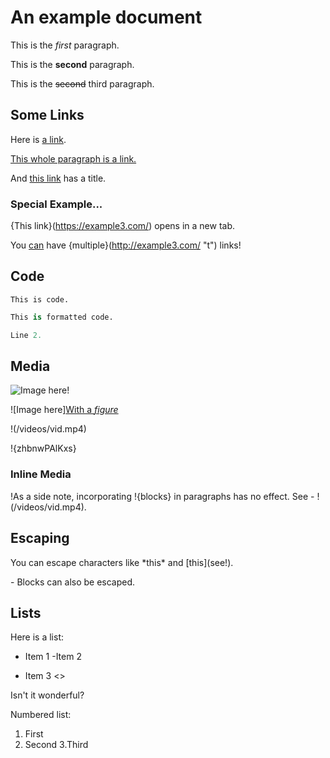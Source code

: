 # An example document

This is the *first* paragraph.

This is the **second** paragraph.

This is the ~~second~~ third paragraph.

## Some Links

Here is [a link](https://example.com/).

[This whole paragraph is a link.](https://example2.com/)

And [this link](https://example2.com/ "title") has a title.

### Special Example...

{This link}(https://example3.com/) opens in a new tab.

You [can](https://example.com/) have {multiple}(http://example3.com/ "t") links!

## Code

```
This is code.
```

```python
This is formatted code.

Line 2.
```

## Media

![Image here!](/images/logo.png)

![Image here][With a *figure*](/images/logo.png)

!(/videos/vid.mp4)

!{zhbnwPAlKxs}

### Inline Media

\!As a side note, incorporating !{blocks} in paragraphs has no effect. See - !(/videos/vid.mp4).

## Escaping

You can escape characters like \*this\* and \[this](see!).

\- Blocks can also be escaped.

## Lists

Here is a list:

- Item 1
-Item 2

-   Item 3 <>

Isn't it wonderful?

Numbered list:

1.  First
2. Second
3.Third

<script>Evil Javascript</script>
